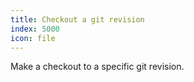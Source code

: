 ```yaml
---
title: Checkout a git revision
index: 5000
icon: file
---
```


Make a checkout to a specific git revision.